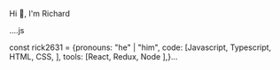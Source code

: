 Hi 👋, I'm Richard

....js

const rick2631 = {pronouns: "he" | "him",
  code: [Javascript, Typescript, HTML, CSS, ],
  tools: [React, Redux, Node ],}...
 
